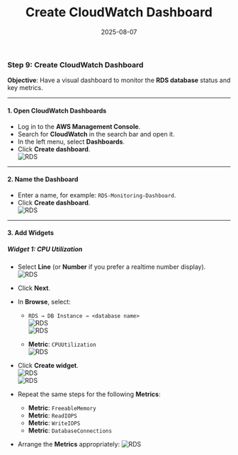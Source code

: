 ﻿---
title : "Create CloudWatch Dashboard"
date: 2025-08-07
weight : 1
chapter : false
pre : " <b> 4.1 </b> "
---



### Step 9: Create CloudWatch Dashboard  
**Objective**: Have a visual dashboard to monitor the **RDS database** status and key metrics.

---

#### 1. Open CloudWatch Dashboards  
- Log in to the **AWS Management Console**.  
- Search for **CloudWatch** in the search bar and open it.  
- In the left menu, select **Dashboards**.  
- Click **Create dashboard**.  
    ![RDS](https://github.com/TuananhHZ/Aws_Whorkshop.git/images/4.dashboard/4.1/4.1.1.png)

---

#### 2. Name the Dashboard  
- Enter a name, for example: `RDS-Monitoring-Dashboard`.  
- Click **Create dashboard**.  
    ![RDS](https://github.com/TuananhHZ/Aws_Whorkshop.git/images/4.dashboard/4.1/4.1.2.png)

---

#### 3. Add Widgets  
##### **Widget 1: CPU Utilization**  
- Select **Line** (or **Number** if you prefer a realtime number display).  
    ![RDS](https://github.com/TuananhHZ/Aws_Whorkshop.git/images/4.dashboard/4.1/4.1.9.png)

- Click **Next**.  
- In **Browse**, select:  
  - `RDS → DB Instance → <database name>`  
  ![RDS](https://github.com/TuananhHZ/Aws_Whorkshop.git/images/4.dashboard/4.1/4.1.4.png)  
  ![RDS](https://github.com/TuananhHZ/Aws_Whorkshop.git/images/4.dashboard/4.1/4.1.5.png)  

  - **Metric**: `CPUUtilization`  
  ![RDS](https://github.com/TuananhHZ/Aws_Whorkshop.git/images/4.dashboard/4.1/4.1.6.png)  

- Click **Create widget**.  
  ![RDS](https://github.com/TuananhHZ/Aws_Whorkshop.git/images/4.dashboard/4.1/4.1.7.png)  
  ![RDS](https://github.com/TuananhHZ/Aws_Whorkshop.git/images/4.dashboard/4.1/4.1.8.png)  

+ Repeat the same steps for the following **Metrics**:  
  - **Metric**: `FreeableMemory`  
  - **Metric**: `ReadIOPS`  
  - **Metric**: `WriteIOPS`  
  - **Metric**: `DatabaseConnections`  

+ Arrange the **Metrics** appropriately:
  ![RDS](https://github.com/TuananhHZ/Aws_Whorkshop.git/images/4.dashboard/4.1/4.1.13.png)